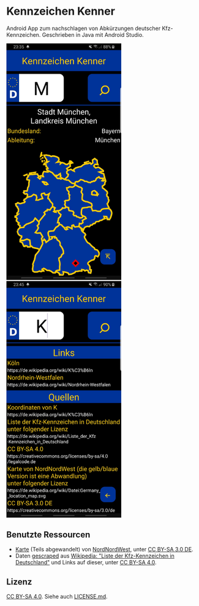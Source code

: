# Kennzeichen Kenner
Android App zum nachschlagen von Abkürzungen deutscher Kfz-Kennzeichen.
Geschrieben in Java mit Android Studio.

<img src="https://github.com/GutDan/KennzeichenKenner/blob/master/screenshot.jpg" width=300>          <img src="https://github.com/GutDan/KennzeichenKenner/blob/master/screenshot2.jpg" width=300>

## Benutzte Ressourcen
* [Karte](https://de.wikipedia.org/wiki/Datei:Germany_adm_location_map.svg) (Teils abgewandelt) von [NordNordWest](https://commons.wikimedia.org/wiki/User:NordNordWest), unter [CC BY-SA 3.0 DE](https://creativecommons.org/licenses/by-sa/3.0/de/legalcode).
* Daten [gescraped](https://github.com/GutDan/KennzeichenKennerScraper) aus [Wikipedia: "Liste der Kfz-Kennzeichen in Deutschland"](https://de.wikipedia.org/wiki/Liste_der_Kfz-Kennzeichen_in_Deutschland) und Links auf dieser, unter [CC BY-SA 4.0](https://creativecommons.org/licenses/by-sa/4.0/legalcode.de). 

## Lizenz
[CC BY-SA 4.0](https://creativecommons.org/licenses/by-sa/4.0/legalcode.de). Siehe auch [LICENSE.md](https://github.com/GutDan/KennzeichenKenner/blob/master/LICENSE.md).
